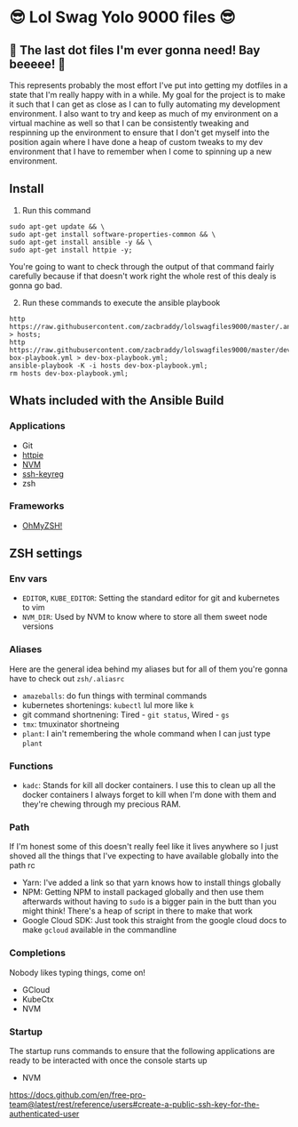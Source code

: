 # :sunglasses: Lol Swag Yolo 9000 files :sunglasses:

## :crown: The last dot files I'm ever gonna need! Bay beeeee! :crown:

This represents probably the most effort I've put into getting my dotfiles in a state that I'm really happy with in a while. My goal for the project is to make it such that I can get as close as I can to fully automating my development environment. I also want to try and keep as much of my environment on a virtual machine as well so that I can be consistently tweaking and respinning up the environment to ensure that I don't get myself into the position again where I have done a heap of custom tweaks to my dev environment that I have to remember when I come to spinning up a new environment.

## Install

1. Run this command

```shell
sudo apt-get update && \
sudo apt-get install software-properties-common && \
sudo apt-get install ansible -y && \
sudo apt-get install httpie -y;
```

You're going to want to check through the output of that command fairly carefully because if that doesn't work right the whole rest of this dealy is gonna go bad.

2. Run these commands to execute the ansible playbook

```shell
http https://raw.githubusercontent.com/zacbraddy/lolswagfiles9000/master/.ansible/hosts > hosts;
http https://raw.githubusercontent.com/zacbraddy/lolswagfiles9000/master/dev-box-playbook.yml > dev-box-playbook.yml;
ansible-playbook -K -i hosts dev-box-playbook.yml;
rm hosts dev-box-playbook.yml;
```

## Whats included with the Ansible Build

### Applications

- Git
- [httpie](https://httpie.io/)
- [NVM](https://github.com/nvm-sh/nvm)
- [ssh-keyreg](https://github.com/b4b4r07/ssh-keyreg)
- zsh

### Frameworks

- [OhMyZSH!](https://ohmyz.sh/)

## ZSH settings

### Env vars

- `EDITOR`, `KUBE_EDITOR`: Setting the standard editor for git and kubernetes to vim
- `NVM_DIR`: Used by NVM to know where to store all them sweet node versions

### Aliases

Here are the general idea behind my aliases but for all of them you're gonna have to check out `zsh/.aliasrc`

- `amazeballs`: do fun things with terminal commands
- kubernetes shortenings: `kubectl` lul more like `k`
- git command shortnening: Tired - `git status`, Wired - `gs`
- `tmx`: tmuxinator shortneing
- `plant`: I ain't remembering the whole command when I can just type `plant`

### Functions

- `kadc`: Stands for kill all docker containers. I use this to clean up all the docker containers I always forget to kill when I'm done with them and they're chewing through my precious RAM.

### Path

If I'm honest some of this doesn't really feel like it lives anywhere so I just shoved all the things that I've expecting to have available globally into the path rc

- Yarn: I've added a link so that yarn knows how to install things globally
- NPM: Getting NPM to install packaged globally and then use them afterwards without having to `sudo` is a bigger pain in the butt than you might think! There's a heap of script in there to make that work
- Google Cloud SDK: Just took this straight from the google cloud docs to make `gcloud` available in the commandline

### Completions

Nobody likes typing things, come on!

- GCloud
- KubeCtx
- NVM

### Startup

The startup runs commands to ensure that the following applications are ready to be interacted with once the console starts up

- NVM

https://docs.github.com/en/free-pro-team@latest/rest/reference/users#create-a-public-ssh-key-for-the-authenticated-user
